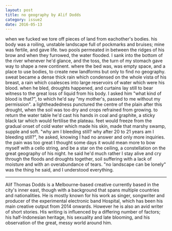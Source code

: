 ```yaml
---
layout: post
title: no geography by Alif Dodds
category: issue2
date: 2016-05-13
---
```


when we fucked we tore off pieces of land from eachother's bodies. his body was a roiling, unstable landscape full of pockmarks and bruises; mine was fertile, and gave life. two pools permeated in between the ridges of his brow and when they furrowed, the water flooded. I sank into the bottom of the river whenever he'd glance, and the toss, the turn of my stomach gave way to shape a new continent. where the bed was, was empty space, and a place to use bodies, to create new landforms but only to find no geography. sweat became a dense thick rain which condensed on the whole vista of his breast, a rain which coalesces into large reservoirs of water which were his blood. when he bled, droughts happened, and curtains lay still to bear witness to the great loss of liquid from his body. I asked him "what kind of blood is that?", to which he'd say "my mother's, passed to me without my permission". a lightheadedness punctured the centre of the plain after this drought, when the soil was too dry and crops refrained from growing. to return the water table he'd cast his hands in coal and graphite, a sticky black tar which would fertilise the plateau. feet would freeze from the gradual onset of cold water which made his skin, made that marshy swamp, supple and soft. "why am I bleeding still? why after 20 to 21 years am I bleeding still?", he asked, knowing I had no answer and only more inquiries. the pain was too great I thought some days it would mean more to bow myself with a cello string, and be a star on the ceiling, a constellation on the great geography of his night. he said he'd much rather I stay alive and cry through the floods and droughts together, soil suffering with a lack of moisture and with an overabundance of tears. "no landscape can be lonely" was the thing he said, and I understood everything.

___

Alif Thomas Dodds is a Melbourne-based creative currently based in the city's inner east, though with a background that spans multiple countries and nationalities. He is mostly known for his work as singer, songwriter and producer of the experimental electronic band Hospital, which has been his main creative output from 2014 onwards. However he is also an avid writer of short stories. His writing is influenced by a differing number of factors; his half-Indonesian heritage, his sexuality and late blooming, and his observation of the great, messy world around him.